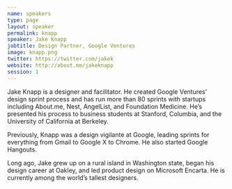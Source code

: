 ```yaml
---
name: speakers
type: page
layout: speaker
permalink: knapp
speaker: Jake Knapp
jobtitle: Design Partner, Google Ventures
image: knapp.png
twitter: https://twitter.com/jakek
website: http://about.me/jakeknapp
session: 1
---
```

Jake Knapp is a designer and facilitator. He created Google Ventures’ design sprint process and has run more than 80 sprints with startups including About.me, Nest, AngelList, and Foundation Medicine. He’s presented his process to business students at Stanford, Columbia, and the University of California at Berkeley.

Previously, Knapp was a design vigilante at Google, leading sprints for everything from Gmail to Google X to Chrome. He also started Google Hangouts.

Long ago, Jake grew up on a rural island in Washington state, began his design career at Oakley, and led product design on Microsoft Encarta. He is currently among the world’s tallest designers.